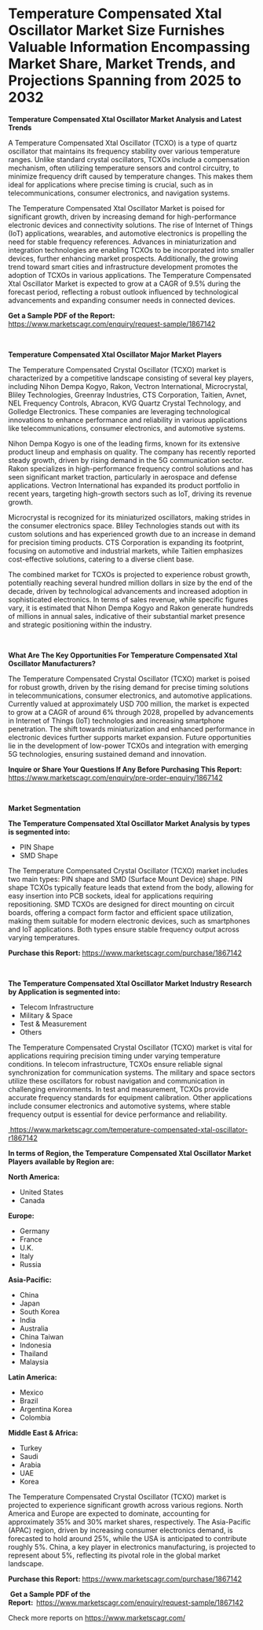 <p><h1>Temperature Compensated Xtal Oscillator Market Size Furnishes Valuable Information Encompassing Market Share, Market Trends, and Projections Spanning from 2025 to 2032</h1></p><p><strong>Temperature Compensated Xtal Oscillator Market Analysis and Latest Trends</strong></p>
<p><p>A Temperature Compensated Xtal Oscillator (TCXO) is a type of quartz oscillator that maintains its frequency stability over various temperature ranges. Unlike standard crystal oscillators, TCXOs include a compensation mechanism, often utilizing temperature sensors and control circuitry, to minimize frequency drift caused by temperature changes. This makes them ideal for applications where precise timing is crucial, such as in telecommunications, consumer electronics, and navigation systems.</p><p>The Temperature Compensated Xtal Oscillator Market is poised for significant growth, driven by increasing demand for high-performance electronic devices and connectivity solutions. The rise of Internet of Things (IoT) applications, wearables, and automotive electronics is propelling the need for stable frequency references. Advances in miniaturization and integration technologies are enabling TCXOs to be incorporated into smaller devices, further enhancing market prospects. Additionally, the growing trend toward smart cities and infrastructure development promotes the adoption of TCXOs in various applications. The Temperature Compensated Xtal Oscillator Market is expected to grow at a CAGR of 9.5% during the forecast period, reflecting a robust outlook influenced by technological advancements and expanding consumer needs in connected devices.</p></p>
<p><strong>Get a Sample PDF of the Report:&nbsp;</strong> <a href="https://www.marketscagr.com/enquiry/request-sample/1867142?utm_campaign=2215&utm_medium=2&utm_source=Github&utm_content=ia&utm_term=13022025&utm_id=temperature-compensated-xtal-oscillator">https://www.marketscagr.com/enquiry/request-sample/1867142</a></p>
<p>&nbsp;</p>
<p><strong>Temperature Compensated Xtal Oscillator Major Market Players</strong></p>
<p><p>The Temperature Compensated Crystal Oscillator (TCXO) market is characterized by a competitive landscape consisting of several key players, including Nihon Dempa Kogyo, Rakon, Vectron International, Microcrystal, Bliley Technologies, Greenray Industries, CTS Corporation, Taitien, Avnet, NEL Frequency Controls, Abracon, KVG Quartz Crystal Technology, and Golledge Electronics. These companies are leveraging technological innovations to enhance performance and reliability in various applications like telecommunications, consumer electronics, and automotive systems.</p><p>Nihon Dempa Kogyo is one of the leading firms, known for its extensive product lineup and emphasis on quality. The company has recently reported steady growth, driven by rising demand in the 5G communication sector. Rakon specializes in high-performance frequency control solutions and has seen significant market traction, particularly in aerospace and defense applications. Vectron International has expanded its product portfolio in recent years, targeting high-growth sectors such as IoT, driving its revenue growth.</p><p>Microcrystal is recognized for its miniaturized oscillators, making strides in the consumer electronics space. Bliley Technologies stands out with its custom solutions and has experienced growth due to an increase in demand for precision timing products. CTS Corporation is expanding its footprint, focusing on automotive and industrial markets, while Taitien emphasizes cost-effective solutions, catering to a diverse client base.</p><p>The combined market for TCXOs is projected to experience robust growth, potentially reaching several hundred million dollars in size by the end of the decade, driven by technological advancements and increased adoption in sophisticated electronics. In terms of sales revenue, while specific figures vary, it is estimated that Nihon Dempa Kogyo and Rakon generate hundreds of millions in annual sales, indicative of their substantial market presence and strategic positioning within the industry.</p></p>
<p>&nbsp;</p>
<p><strong>What Are The Key Opportunities For Temperature Compensated Xtal Oscillator Manufacturers?</strong></p>
<p><p>The Temperature Compensated Crystal Oscillator (TCXO) market is poised for robust growth, driven by the rising demand for precise timing solutions in telecommunications, consumer electronics, and automotive applications. Currently valued at approximately USD 700 million, the market is expected to grow at a CAGR of around 6% through 2028, propelled by advancements in Internet of Things (IoT) technologies and increasing smartphone penetration. The shift towards miniaturization and enhanced performance in electronic devices further supports market expansion. Future opportunities lie in the development of low-power TCXOs and integration with emerging 5G technologies, ensuring sustained demand and innovation.</p></p>
<p><strong>Inquire or Share Your Questions If Any Before Purchasing This Report:</strong> <a href="https://www.marketscagr.com/enquiry/pre-order-enquiry/1867142?utm_campaign=2215&utm_medium=2&utm_source=Github&utm_content=ia&utm_term=13022025&utm_id=temperature-compensated-xtal-oscillator">https://www.marketscagr.com/enquiry/pre-order-enquiry/1867142</a></p>
<p>&nbsp;</p>
<p><strong>Market Segmentation</strong></p>
<p><strong>The Temperature Compensated Xtal Oscillator Market Analysis by types is segmented into:</strong></p>
<p><ul><li>PIN Shape</li><li>SMD Shape</li></ul></p>
<p><p>The Temperature Compensated Crystal Oscillator (TCXO) market includes two main types: PIN shape and SMD (Surface Mount Device) shape. PIN shape TCXOs typically feature leads that extend from the body, allowing for easy insertion into PCB sockets, ideal for applications requiring repositioning. SMD TCXOs are designed for direct mounting on circuit boards, offering a compact form factor and efficient space utilization, making them suitable for modern electronic devices, such as smartphones and IoT applications. Both types ensure stable frequency output across varying temperatures.</p></p>
<p><strong>Purchase this Report:&nbsp;</strong><a href="https://www.marketscagr.com/purchase/1867142?utm_campaign=2215&utm_medium=2&utm_source=Github&utm_content=ia&utm_term=13022025&utm_id=temperature-compensated-xtal-oscillator">https://www.marketscagr.com/purchase/1867142</a></p>
<p>&nbsp;</p>
<p><strong>The Temperature Compensated Xtal Oscillator Market Industry Research by Application is segmented into:</strong></p>
<p><ul><li>Telecom Infrastructure</li><li>Military & Space</li><li>Test & Measurement</li><li>Others</li></ul></p>
<p><p>The Temperature Compensated Crystal Oscillator (TCXO) market is vital for applications requiring precision timing under varying temperature conditions. In telecom infrastructure, TCXOs ensure reliable signal synchronization for communication systems. The military and space sectors utilize these oscillators for robust navigation and communication in challenging environments. In test and measurement, TCXOs provide accurate frequency standards for equipment calibration. Other applications include consumer electronics and automotive systems, where stable frequency output is essential for device performance and reliability.</p></p>
<p><a href="https://www.marketscagr.com/temperature-compensated-xtal-oscillator-r1867142?utm_campaign=2215&utm_medium=2&utm_source=Github&utm_content=ia&utm_term=13022025&utm_id=temperature-compensated-xtal-oscillator">&nbsp;https://www.marketscagr.com/temperature-compensated-xtal-oscillator-r1867142</a></p>
<p><strong>In terms of Region, the Temperature Compensated Xtal Oscillator Market Players available by Region are:</strong></p>
<p>
    <p> <strong> North America: </strong>
        <ul>
            <li>United States</li>
            <li>Canada</li>
        </ul>
        </p> 
    <p> <strong> Europe: </strong>
        <ul>
            <li>Germany</li>
            <li>France</li>
            <li>U.K.</li>
            <li>Italy</li>
            <li>Russia</li>
        </ul>
        </p> 
    <p> <strong> Asia-Pacific: </strong>
        <ul>
            <li>China</li>
            <li>Japan</li>
            <li>South Korea</li>
            <li>India</li>
            <li>Australia</li>
            <li>China Taiwan</li>
            <li>Indonesia</li>
            <li>Thailand</li>
            <li>Malaysia</li>
        </ul>
        </p> 
    <p> <strong> Latin America: </strong>
        <ul>
            <li>Mexico</li>
            <li>Brazil</li>
            <li>Argentina Korea</li>
            <li>Colombia</li>
        </ul>
        </p> 
    <p> <strong> Middle East & Africa: </strong>
        <ul>
            <li>Turkey</li>
            <li>Saudi</li>
            <li>Arabia</li>
            <li>UAE</li>
            <li>Korea</li>
        </ul>
    </p>
    </p>
<p><p>The Temperature Compensated Crystal Oscillator (TCXO) market is projected to experience significant growth across various regions. North America and Europe are expected to dominate, accounting for approximately 35% and 30% market shares, respectively. The Asia-Pacific (APAC) region, driven by increasing consumer electronics demand, is forecasted to hold around 25%, while the USA is anticipated to contribute roughly 5%. China, a key player in electronics manufacturing, is projected to represent about 5%, reflecting its pivotal role in the global market landscape.</p></p>
<p><strong>Purchase this Report: </strong><a href="https://www.marketscagr.com/purchase/1867142?utm_campaign=2215&utm_medium=2&utm_source=Github&utm_content=ia&utm_term=13022025&utm_id=temperature-compensated-xtal-oscillator">https://www.marketscagr.com/purchase/1867142</a></p>
<p>&nbsp;<strong>Get a Sample PDF of the Report:&nbsp;&nbsp;</strong><a href="https://www.marketscagr.com/enquiry/request-sample/1867142?utm_campaign=2215&utm_medium=2&utm_source=Github&utm_content=ia&utm_term=13022025&utm_id=temperature-compensated-xtal-oscillator">https://www.marketscagr.com/enquiry/request-sample/1867142</a></p>
<p><strong></strong></p>
<p>Check more reports on <a href="https://www.marketscagr.com/?utm_campaign=2215&utm_medium=2&utm_source=Github&utm_content=ia&utm_term=13022025&utm_id=temperature-compensated-xtal-oscillator">https://www.marketscagr.com/</a></p>